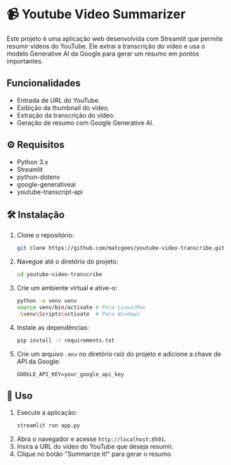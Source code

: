 # 📹 Youtube Video Summarizer

Este projeto é uma aplicação web desenvolvida com Streamlit que permite resumir vídeos do YouTube. Ele extrai a transcrição do vídeo e usa o modelo Generative AI da Google para gerar um resumo em pontos importantes.

##  Funcionalidades

-  Entrada de URL do YouTube.
-  Exibição da thumbnail do vídeo.
-  Extração da transcrição do vídeo.
-  Geração de resumo com Google Generative AI.

## ⚙️ Requisitos

-  Python 3.x
-  Streamlit
-  python-dotenv
-  google-generativeai
-  youtube-transcript-api

## 🛠️ Instalação

1. Clone o repositório:
    ```bash
    git clone https://github.com/matcgoes/youtube-video-transcribe.git
    ```
2. Navegue até o diretório do projeto:
    ```bash
    cd youtube-video-transcribe
    ```
3. Crie um ambiente virtual e ative-o:
    ```bash
    python -m venv venv
    source venv/bin/activate # Para Linux/Mac
    .\venv\Scripts\activate  # Para Windows
    ```
4. Instale as dependências:
    ```bash
    pip install -r requirements.txt
    ```
5. Crie um arquivo `.env` no diretório raiz do projeto e adicione a chave de API da Google:
    ```env
    GOOGLE_API_KEY=your_google_api_key
    ```

## 🚀 Uso

1. Execute a aplicação:
    ```bash
    streamlit run app.py
    ```
2. Abra o navegador e acesse `http://localhost:8501`.
3. Insira a URL do vídeo do YouTube que deseja resumir.
4. Clique no botão "Summarize it!" para gerar o resumo.